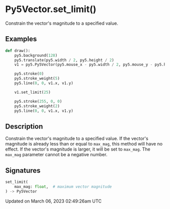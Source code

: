 # Py5Vector.set_limit()

Constrain the vector's magnitude to a specified value.

## Examples

<div class="example-table">

<div class="example-row"><div class="example-cell-image">

</div><div class="example-cell-code">

```python
def draw():
    py5.background(128)
    py5.translate(py5.width / 2, py5.height / 2)
    v1 = py5.Py5Vector(py5.mouse_x - py5.width / 2, py5.mouse_y - py5.height / 2)

    py5.stroke(0)
    py5.stroke_weight(5)
    py5.line(0, 0, v1.x, v1.y)

    v1.set_limit(25)

    py5.stroke(255, 0, 0)
    py5.stroke_weight(2)
    py5.line(0, 0, v1.x, v1.y)
```

</div></div>

</div>

## Description

Constrain the vector's magnitude to a specified value. If the vector's magnitude is already less than or equal to `max_mag`, this method will have no effect. If the vector's magnitude is larger, it will be set to `max_mag`. The `max_mag` parameter cannot be a negative number.

## Signatures

```python
set_limit(
    max_mag: float,  # maximum vector magnitude
) -> Py5Vector
```

Updated on March 06, 2023 02:49:26am UTC
